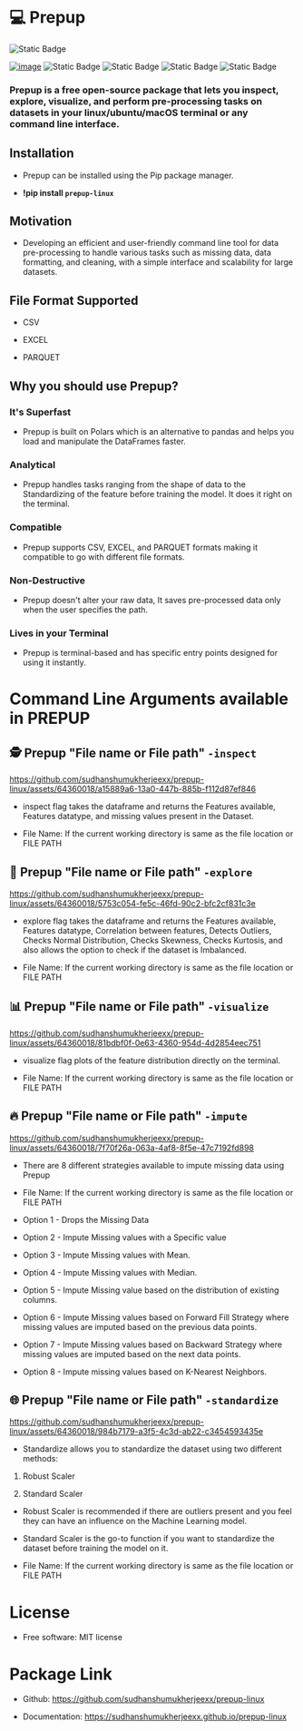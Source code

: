 # 💻 Prepup

![Static Badge](https://img.shields.io/badge/Built_with_%E2%99%A5%EF%B8%8F-Sudhanshu_Mukherjee-black?link=https%3A%2F%2Fwww.linkedin.com%2Fin%2Fsudhanshumukherjeexx%2F)

[![image](https://img.shields.io/pypi/v/prepup-linux.svg)](https://pypi.python.org/pypi/prepup-linux)
![Static Badge](https://img.shields.io/badge/Linux-Supported-green)
![Static Badge](https://img.shields.io/badge/macOS-Supported-blue)
![Static Badge](https://img.shields.io/badge/Ubuntu-Supported-red)
![Static Badge](https://img.shields.io/badge/License-MIT-purple)

  
  
  

### Prepup is a free open-source package that lets you inspect, explore, visualize, and perform pre-processing tasks on datasets in your linux/ubuntu/macOS terminal or any command line interface.

  

## Installation

- Prepup can be installed using the Pip package manager.

-  **!pip install `prepup-linux`**

  

## Motivation

- Developing an efficient and user-friendly command line tool for data pre-processing to handle various tasks such as missing data, data formatting, and cleaning, with a simple interface and scalability for large datasets.

  

## File Format Supported

- CSV

- EXCEL

- PARQUET

  

## Why you should use Prepup?

  

### It's Superfast

- Prepup is built on Polars which is an alternative to pandas and helps you load and manipulate the DataFrames faster.

  

### Analytical

- Prepup handles tasks ranging from the shape of data to the Standardizing of the feature before training the model. It does it right on the terminal.

  

### Compatible

- Prepup supports CSV, EXCEL, and PARQUET formats making it compatible to go with different file formats.

  

### Non-Destructive

- Prepup doesn't alter your raw data, It saves pre-processed data only when the user specifies the path.

  

### Lives in your Terminal

- Prepup is terminal-based and has specific entry points designed for using it instantly.

  

# Command Line Arguments available in PREPUP

## 🕵️ Prepup "File name or File path" `-inspect`


https://github.com/sudhanshumukherjeexx/prepup-linux/assets/64360018/a15889a6-13a0-447b-885b-f112d87ef846



- inspect flag takes the dataframe and returns the Features available, Features datatype, and missing values present in the Dataset.

- File Name: If the current working directory is same as the file location or FILE PATH

  

## 🧭 Prepup "File name or File path" `-explore`


https://github.com/sudhanshumukherjeexx/prepup-linux/assets/64360018/5753c054-fe5c-46fd-90c2-bfc2cf831c3e

- explore flag takes the dataframe and returns the Features available, Features datatype, Correlation between features, Detects Outliers, Checks Normal Distribution, Checks Skewness, Checks Kurtosis, and also allows the option to check if the dataset is Imbalanced.

- File Name: If the current working directory is same as the file location or FILE PATH

  




## 📊 Prepup "File name or File path" `-visualize`


https://github.com/sudhanshumukherjeexx/prepup-linux/assets/64360018/81bdbf0f-0e63-4360-954d-4d2854eec751

- visualize flag plots of the feature distribution directly on the terminal.

- File Name: If the current working directory is same as the file location or FILE PATH

  

## 🔥 Prepup "File name or File path" `-impute`



https://github.com/sudhanshumukherjeexx/prepup-linux/assets/64360018/7f70f26a-063a-4af8-8f5e-47c7192fd898




- There are 8 different strategies available to impute missing data using Prepup

- File Name: If the current working directory is same as the file location or FILE PATH

  

- Option 1 - Drops the Missing Data

- Option 2 - Impute Missing values with a Specific value

- Option 3 - Impute Missing values with Mean.

- Option 4 - Impute Missing values with Median.

- Option 5 - Impute Missing value based on the distribution of existing columns.

- Option 6 - Impute Missing values based on Forward Fill Strategy where missing values are imputed based on the previous data points.

- Option 7 - Impute Missing values based on Backward Strategy where missing values are imputed based on the next data points.

- Option 8 - Impute missing values based on K-Nearest Neighbors.

  

## 🌐 Prepup "File name or File path" `-standardize`



https://github.com/sudhanshumukherjeexx/prepup-linux/assets/64360018/984b7179-a3f5-4c3d-ab22-c3454593435e





- Standardize allows you to standardize the dataset using two different methods:

1. Robust Scaler

2. Standard Scaler

- Robust Scaler is recommended if there are outliers present and you feel they can have an influence on the Machine Learning model.
  
- Standard Scaler is the go-to function if you want to standardize the dataset before training the model on it.

- File Name: If the current working directory is same as the file location or FILE PATH

# License

- Free software: MIT license

# Package Link

- Github: https://github.com/sudhanshumukherjeexx/prepup-linux

- Documentation: https://sudhanshumukherjeexx.github.io/prepup-linux
